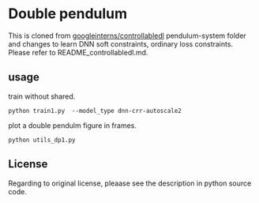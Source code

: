 #  Double pendulum  

This is cloned from  [googleinterns/controllabledl](https://github.com/googleinterns/controllabledl) pendulum-system folder and changes to learn DNN soft constraints, ordinary loss constraints.     
Please refer to README_controllabledl.md.  

## usage  

train without shared.   
```
python train1.py  --model_type dnn-crr-autoscale2
```

plot a double pendulm figure in frames.    
```
python utils_dp1.py
```

## License  

Regarding to original license, pleaase see the description in python source code.  


